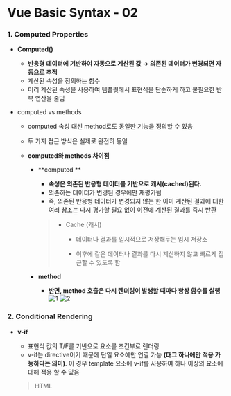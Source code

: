 # Vue Basic Syntax - 02

### 1. Computed Properties

- **Computed()**

  - **반응형 데이터에 기반하여 자동으로 계산된 값 → 의존된 데이터가 변경되면 자동으로 추적**
  - 계산된 속성을 정의하는 함수
  - 미리 계산된 속성을 사용하여 템플릿에서 표현식을 단순하게 하고 불필요한 반복 연산을 줄임

- computed vs methods

  - computed 속성 대신 method로도 동일한 기능을 정의할 수 있음

  - 두 가지 접근 방식은 실제로 완전히 동일

  - **computed와 methods 차이점**

    - **computed **

      - **속성은 의존된 반응형 데이터를 기반으로 캐시(cached)된다.**
      - 의존하는 데이터가 변경된 경우에만 재평가됨
      - 즉, 의존된 반응형 데이터가 변경되지 않는 한 이미 계산된 결과에 대한 여러 참조는 다시 평가할 필요 없이 이전에 계산된 결과를 즉시 반환

      > - Cache (캐시)
      >
      >   - 데이터나 결과를 일시적으로 저장해두는 임시 저장소
      >
      >   - 이후에 같은 데이터나 결과를 다시 계산하지 않고 빠르게 접근할 수 있도록 함

    - **method**

      - **반면, method 호출은 다시 렌더링이 발생할 때마다 항상 함수를 실행**
![1](https://github.com/JeongJonggil/TIL/assets/139416006/dc81f111-fc63-4b7b-ac1b-681b7acd6e2a)
![2](https://github.com/JeongJonggil/TIL/assets/139416006/eaa64b77-3999-4ae4-9d3a-6721ba8fe20a)


### 2. Conditional Rendering

- **v-if**

  - 표현식 값의 T/F를 기반으로 요소를 조건부로 렌더링
  - v-if는 directive이기 때문에 단일 요소에만 연결 가능 **(태그 하나에만 적용 가능하다는 의미)**. 이 경우 template 요소에 v-if를 사용하여 하나 이상의 요소에 대해 적용 할 수 있음

  > HTML <template> element
  >
  > - 페이지가 로드 될 때 렌더링 되지 않지만 자바스크립트를 사용하여 나중에 문서에서 사용할 수 있도록 하는 HTML을 보유하기 위한 메커니즘
  > - `<template>` 태그는 렌더링 결과에는 포함되지 않으며, 오직 구조를 정의하는데 사용되는 HTML 태그  
  
  ```vue
    #예시
    <!-- else if -->
        <div v-if = "name==='Alice'">Alice입니다</div>
        <div v-else-if="name==='bella'">Bella입니다</div>
        <div v-else-if="name==='Cathy'">Cathy입니다</div>
        <div v-else>아무도 아닙니다.</div>
    <!-- v-if on <template> -->
        <template v-if="name==='Cathy'">
          <div>Cathy입니다</div>
          <div>나이는 30살입니다</div>
        </template>
    ```
    
- **v-show**

  - **표현식 값의 T/F를 기반으로 요소의 가시성을 전환**

  - **v-show 요소는 항상 렌더링 되어 DOM에 남아있음**

  - CSS display 속성만 전환하기 때문

  - ```vue
    #예시
    const isShow = ref(false)
    <div v-show ="isShow">v-show</div>
    ```

- v-if **vs** v-show
![3](https://github.com/JeongJonggil/TIL/assets/139416006/bfe94a35-1bff-40b4-ac70-46f31903a591)


### 3. List Rendering

- **v-for**

  - **소스 데이터(Array, Object, number, string, iterable)를 기반으로 요소 또는 템플릿 블록을 여러 번 렌더링**

  - v-for는 alias in expression 형식의 특수 구문을 사용하여 반복되는 현재 요소에 대한 별칭(alias)을 제공

  - 인덱스(객체에서는 키)에 대한 별칭을 지정할 수 있음

    ```vue
    #v-for 예시
    <div v-for="item in items">
    	{{ item.text }}
    </div>
    
    #배열을 반복할 때는 현재 항목의 인덱스를, 객체를 반복할 때는 현재 속성의 키를 추가적인 인자로 받을 수 있음
    <div v-for="(item,index) in itmes"></div> #배열 순회
    <div v-for="(value,key,index) in object"></div> #객체 순회
    ```

- **v-for with key**

  - **반드시 v-for와 key를 함께 사용한다**.
  - 내부 컴포넌트의 상태를 일관되게 유지
  - 데이터의 예측 가능한 행동을 유지(Vue 내부 동작 관련)
  - key는 반드시 각 요소에 대한 고유한 값을 나타낼 수 있는 식별자여야 함 (key로 index는 사용 금지)

- **v-for with v-if**

  - 동일 요소에 v-for와 v-if를 함께 사용하지 않는다.

    - 동일한 요소에서 v-if가 v-for보다 우선순위가 더 높기 때문

    - v-if 조건은 v-for 범위의 변수에 접근할 수 없음

      ```vue
      #예시
      
      #문제점
      1.v-if="!todo.isComplete"는 v-for에 의해 생성된 todo 변수에 접근하기를 원하지만, v-if가 먼저 평가되기 때문에 todo은 정의되지 않았을 것이고, 결과적으로 에러 발생
      
      <ul>
          <li v-for="todo in todos" v-if="!todo.isComplete" :key="todo.id">
              {{todo.name}}
          </li>
      </ul>
         
      # 해결법-1
      computed를 활용해 필터링 된 목록을 반환하여 반복 하도록 설정
      
      const completeTodos = computed(() =>{
      	return todos.value.filter((todo)=> !todo.isComplete)
      })
      
      <ul>
          <li v-for="todo in completeTodos" :key="todo.id">
              {{todo.name}}
          </li>
      </ul>
      
      # 해결법-2
      v-for와 template 요소를 사용하여 v-if를 이동
      
      
      <ul>
          <template v-for="todo in todos" :key="todo.id">
              <li v-if="!todo.isComplete">
                  {{todo.name}}
              </li>
          </template>
      </ul>
      ```
      

### 4. Watchers

- watch()

  - 반응형 데이터를 감시하고, 감시하는 데이터가 변경되면 콜백 함수를 호출

  - 구조

    ```vue
    watch(variable, (newValue, oldValue)=>{})
    ```

    - variable
      - 감시하는 변수
    - newValue
      - 감시하는 변수가 변화된 값
      - 콜백 함수의 첫번째 인자
    - oldValue
      - 콜백 함수의 두번째 인자

- Computed vs Watchers

> `computed` 속성과 `watchers`는 서로 다른 경우에 사용됩니다. 단순히 데이터를 변환하거나 결합해서 다른 곳에 바로 보여주고자 할 때는 `computed` 속성이 적합합니다. 그러나 데이터의 변경에 따라 비동기적으로 API 요청을 보내는 등의 복잡한 로직을 수행하고자 할 때는 `watchers`를 사용하는 것이 적합합니다.
>
> - **Computed 사용 예시**: 사용자의 이름과 성을 합쳐서 전체 이름을 표시해야 하는 경우.
> - **Watcher 사용 예시**: 사용자의 입력 값에 따라 서버에서 데이터를 가져와야 하거나, 입력 값의 유효성을 비동기적으로 검사해야 하는 경우.
![4](https://github.com/JeongJonggil/TIL/assets/139416006/070c1753-c105-42e9-b544-7fe6fd53a7ce)


### 5. Lifecycle Hooks

- Vue 인스턴스의 생애주기 동안 특정 시점에 실행되는 함수
- 개발자가 특정 단계에서 의도하는 로직이 실행될 수 있도록 함
![5](https://github.com/JeongJonggil/TIL/assets/139416006/3bee012f-0ee0-4e0f-a5b1-0b8d10fba7d3)


### 6. Vue Style Guide
![6](https://github.com/JeongJonggil/TIL/assets/139416006/ba6f76d9-571d-424b-9cfb-d9c0f2b2cd5a)
![7](https://github.com/JeongJonggil/TIL/assets/139416006/94cc8a1b-fc50-452b-ae03-1caca545c0d5)
![8](https://github.com/JeongJonggil/TIL/assets/139416006/6336a7ca-9317-451c-8611-1fb58495f481)


### 7. 참고
![9](https://github.com/JeongJonggil/TIL/assets/139416006/2e9986ae-e170-46dd-bec1-8624f4227c3d)
![10](https://github.com/JeongJonggil/TIL/assets/139416006/1d31955f-5104-43c7-b633-0d10dea282ad)
![11](https://github.com/JeongJonggil/TIL/assets/139416006/c4b0559b-2dca-40d2-9288-8df925aa6737)
![12](https://github.com/JeongJonggil/TIL/assets/139416006/ea2660c3-97d3-4851-80cf-b6fab7e52eea)
